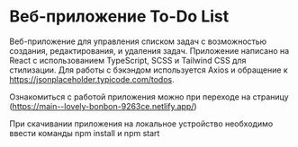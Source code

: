 # Веб-приложение To-Do List
 Веб-приложение для управления списком задач с возможностью создания, редактирования, и удаления задач. Приложение написано на React с использованием TypeScript, SCSS и Tailwind CSS для стилизации. Для работы с бэкэндом используется Axios и обращение к https://jsonplaceholder.typicode.com/todos.

 Ознакомиться с работой приложения можно при переходе на страницу (https://main--lovely-bonbon-9263ce.netlify.app/)

 При скачивании приложения на локальное устройство необходимо ввести команды npm install и npm start
